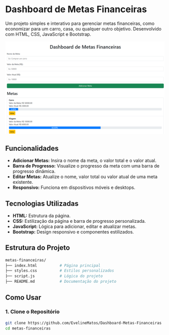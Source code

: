 # Dashboard de Metas Financeiras

Um projeto simples e interativo para gerenciar metas financeiras, como economizar para um carro, casa, ou qualquer outro objetivo. Desenvolvido com HTML, CSS, JavaScript e Bootstrap.

![Dashboard de Metas Financeira](assets/images/Metas-Financeiras.png) 


## Funcionalidades

- **Adicionar Metas:** Insira o nome da meta, o valor total e o valor atual.
- **Barra de Progresso:** Visualize o progresso da meta com uma barra de progresso dinâmica.
- **Editar Metas:** Atualize o nome, valor total ou valor atual de uma meta existente.
- **Responsivo:** Funciona em dispositivos móveis e desktops.

## Tecnologias Utilizadas

- **HTML:** Estrutura da página.
- **CSS:** Estilização da página e barra de progresso personalizada.
- **JavaScript:** Lógica para adicionar, editar e atualizar metas.
- **Bootstrap:** Design responsivo e componentes estilizados.

## Estrutura do Projeto
```sh
metas-financeiras/
├── index.html          # Página principal
├── styles.css          # Estilos personalizados
├── script.js           # Lógica do projeto
├── README.md           # Documentação do projeto
```

## Como Usar

### 1. Clone o Repositório

```bash
git clone https://github.com/EvelineMatos/Dashboard-Metas-Financeiras
cd metas-financeiras

